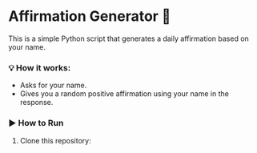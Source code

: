 # Affirmation Generator 🌟

This is a simple Python script that generates a daily affirmation based on your name.

### 💡 How it works:
- Asks for your name.
- Gives you a random positive affirmation using your name in the response.

### ▶️ How to Run

1. Clone this repository:
